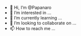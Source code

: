- 👋 Hi, I’m @Papanaro
- 👀 I’m interested in ...
- 🌱 I’m currently learning ...
- 💞️ I’m looking to collaborate on ...
- 📫 How to reach me ...

<!---
Papanaro/Papanaro is a ✨ special ✨ repository because its `README.md` (this file) appears on your GitHub profile.
You can click the Preview link to take a look at your changes.
--->
